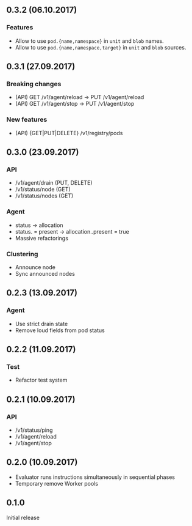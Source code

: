 ## 0.3.2 (06.10.2017)

### Features

* Allow to use `pod.{name,namespace}` in `unit` and `blob` names.
* Allow to use `pod.{name,namespace,target}` in `unit` and `blob` sources.

## 0.3.1 (27.09.2017)

### Breaking changes

* (API) GET /v1/agent/reload -> PUT /v1/agent/reload
* (API) GET /v1/agent/stop -> PUT /v1/agent/stop

### New features

* (API) {GET|PUT|DELETE} /v1/registry/pods

## 0.3.0 (23.09.2017)

### API

* /v1/agent/drain (PUT, DELETE)
* /v1/status/node (GET)
* /v1/status/nodes (GET)

### Agent

* status -> allocation
* status.<pod> = present -> allocation.<prod>.present = true
* Massive refactorings

### Clustering

* Announce node
* Sync announced nodes

## 0.2.3 (13.09.2017)

### Agent

* Use strict drain state
* Remove loud fields from pod status 

## 0.2.2 (11.09.2017)

### Test

* Refactor test system

## 0.2.1 (10.09.2017)

### API

* /v1/status/ping
* /v1/agent/reload
* /v1/agent/stop

## 0.2.0 (10.09.2017)

* Evaluator runs instructions simultaneously in sequential phases
* Temporary remove Worker pools

## 0.1.0

Initial release